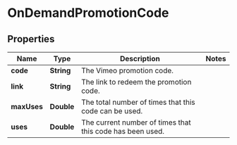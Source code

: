 

# OnDemandPromotionCode


## Properties

| Name | Type | Description | Notes |
|------------ | ------------- | ------------- | -------------|
|**code** | **String** | The Vimeo promotion code. |  |
|**link** | **String** | The link to redeem the promotion code. |  |
|**maxUses** | **Double** | The total number of times that this code can be used. |  |
|**uses** | **Double** | The current number of times that this code has been used. |  |



